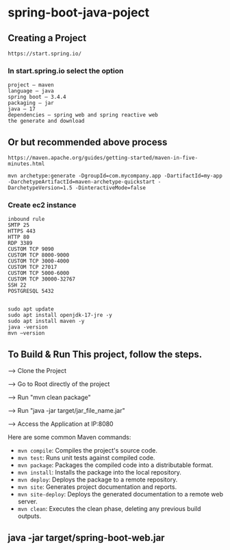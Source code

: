 # spring-boot-java-poject
## Creating a Project
```
https://start.spring.io/
```
### In start.spring.io  select the option
```
project – maven
language – java 
spring boot – 3.4.4
packaging – jar
java – 17
dependencies – spring web and spring reactive web
the generate and download

```

## Or but recommended  above process
```
https://maven.apache.org/guides/getting-started/maven-in-five-minutes.html
```
```
mvn archetype:generate -DgroupId=com.mycompany.app -DartifactId=my-app -DarchetypeArtifactId=maven-archetype-quickstart -DarchetypeVersion=1.5 -DinteractiveMode=false
```

### Create ec2 instance
```
inbound rule 
SMTP 25
HTTPS 443
HTTP 80
RDP 3389
CUSTOM TCP 9090
CUSTOM TCP 8000-9000
CUSTOM TCP 3000-4000
CUSTOM TCP 27017
CUSTOM TCP 5000-6000
CUSTOM TCP 30000-32767
SSH 22
POSTGRESQL 5432


```
```
sudo apt update
sudo apt install openjdk-17-jre -y
sudo apt install maven -y
java -version
mvn –version

```

## To Build & Run This project, follow the steps.

--> Clone the Project

--> Go to Root directly of the project

--> Run "mvn clean package"

--> Run "java -jar target/jar_file_name.jar"

--> Access the Application at IP:8080

Here are some common Maven commands:

- `mvn compile`: Compiles the project's source code.
- `mvn test`: Runs unit tests against compiled code.
- `mvn package`: Packages the compiled code into a distributable format.
- `mvn install`: Installs the package into the local repository.
- `mvn deploy`: Deploys the package to a remote repository.
- `mvn site`: Generates project documentation and reports.
- `mvn site-deploy`: Deploys the generated documentation to a remote web server.  
- `mvn clean`: Executes the clean phase, deleting any previous build outputs. 

## java -jar target/spring-boot-web.jar
